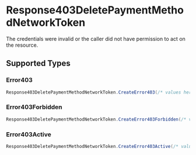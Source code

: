 # Response403DeletePaymentMethodNetworkToken

The credentials were invalid or the caller did not have permission to act on the resource.


## Supported Types

### Error403

```csharp
Response403DeletePaymentMethodNetworkToken.CreateError403(/* values here */);
```

### Error403Forbidden

```csharp
Response403DeletePaymentMethodNetworkToken.CreateError403Forbidden(/* values here */);
```

### Error403Active

```csharp
Response403DeletePaymentMethodNetworkToken.CreateError403Active(/* values here */);
```
